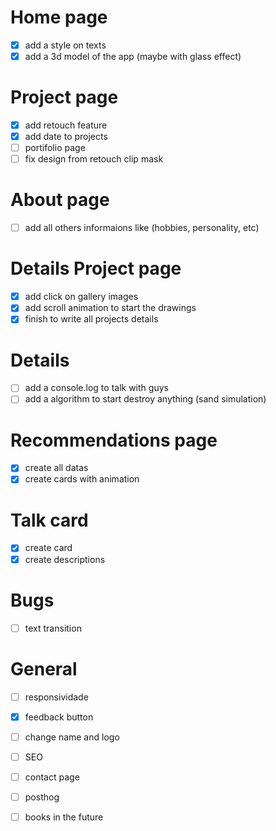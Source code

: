 # Home page

- [x] add a style on texts
- [x] add a 3d model of the app (maybe with glass effect)

# Project page

- [x] add retouch feature
- [x] add date to projects
- [ ] portifolio page
- [ ] fix design from retouch clip mask

# About page

- [ ] add all others informaions like (hobbies, personality, etc)

# Details Project page

- [x] add click on gallery images
- [x] add scroll animation to start the drawings
- [x] finish to write all projects details

# Details

- [ ] add a console.log to talk with guys
- [ ] add a algorithm to start destroy anything (sand simulation)

# Recommendations page

- [x] create all datas
- [x] create cards with animation

# Talk card

- [x] create card
- [x] create descriptions

# Bugs

- [ ] text transition

# General

- [ ] responsividade
- [x] feedback button
- [ ] change name and logo
- [ ] SEO
- [ ] contact page
- [ ] posthog

- [ ] books in the future
